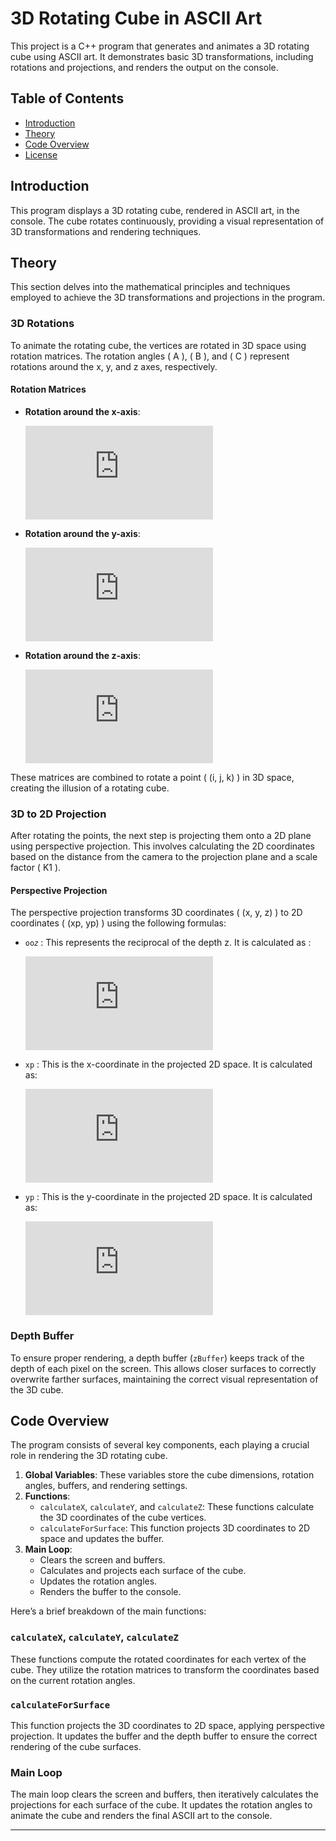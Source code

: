 # 3D Rotating Cube in ASCII Art

This project is a C++ program that generates and animates a 3D rotating cube using ASCII art. It demonstrates basic 3D transformations, including rotations and projections, and renders the output on the console.

## Table of Contents
- [Introduction](#introduction)
- [Theory](#theory)
- [Code Overview](#code-overview)
- [License](#license)

## Introduction

This program displays a 3D rotating cube, rendered in ASCII art, in the console. The cube rotates continuously, providing a visual representation of 3D transformations and rendering techniques.

## Theory

This section delves into the mathematical principles and techniques employed to achieve the 3D transformations and projections in the program.

### 3D Rotations

To animate the rotating cube, the vertices are rotated in 3D space using rotation matrices. The rotation angles \( A \), \( B \), and \( C \) represent rotations around the x, y, and z axes, respectively.

#### Rotation Matrices

- **Rotation around the x-axis**:

  ![x-axis rotation](https://latex.codecogs.com/svg.latex?%5Cbegin%7Bbmatrix%7D1%20%26%200%20%26%200%20%5C%5C0%20%26%20%5Ccos%28A%29%20%26%20-%5Csin%28A%29%20%5C%5C0%20%26%20%5Csin%28A%29%20%26%20%5Ccos%28A%29%20%5Cend%7Bbmatrix%7D)

- **Rotation around the y-axis**:

  ![y-axis rotation](https://latex.codecogs.com/svg.latex?%5Cbegin%7Bbmatrix%7D%5Ccos%28B%29%20%26%200%20%26%20%5Csin%28B%29%20%5C%5C0%20%26%201%20%26%200%20%5C%5C-%5Csin%28B%29%20%26%200%20%26%20%5Ccos%28B%29%20%5Cend%7Bbmatrix%7D)

- **Rotation around the z-axis**:

  ![z-axis rotation](https://latex.codecogs.com/svg.latex?%5Cbegin%7Bbmatrix%7D%5Ccos%28C%29%20%26%20-%5Csin%28C%29%20%26%200%20%5C%5C%5Csin%28C%29%20%26%20%5Ccos%28C%29%20%26%200%20%5C%5C0%20%26%200%20%26%201%20%5Cend%7Bbmatrix%7D)

These matrices are combined to rotate a point \( (i, j, k) \) in 3D space, creating the illusion of a rotating cube.

### 3D to 2D Projection

After rotating the points, the next step is projecting them onto a 2D plane using perspective projection. This involves calculating the 2D coordinates based on the distance from the camera to the projection plane and a scale factor \( K1 \).

#### Perspective Projection

The perspective projection transforms 3D coordinates \( (x, y, z) \) to 2D coordinates \( (xp, yp) \) using the following formulas:

- `oo𝑧` : This represents the reciprocal of the depth z. It is calculated as :
  
  ![ozz](https://latex.codecogs.com/svg.latex?ooz%20%3D%20%5Cfrac%7B1%7D%7Bz%7D)

- `xp` : This is the x-coordinate in the projected 2D space. It is calculated as:

  ![xp](https://latex.codecogs.com/svg.latex?xp%20%3D%20%5Cleft%28%20%5Cfrac%7B%5Ctext%7Bwidth%7D%7D%7B2%7D%20+%20%5Ctext%7BhorizontalOffset%7D%20+%20K1%20%5Ccdot%20%5Cfrac%7B1%7D%7Bz%7D%20%5Ccdot%20x%20%5Ccdot%202%20%5Cright%29)

- `yp` : This is the y-coordinate in the projected 2D space. It is calculated as:

  ![yp](https://latex.codecogs.com/svg.latex?yp%20%3D%20%5Cleft%28%20%5Cfrac%7B%5Ctext%7Bheight%7D%7D%7B2%7D%20+%20K1%20%5Ccdot%20%5Cfrac%7B1%7D%7Bz%7D%20%5Ccdot%20y%20%5Cright%29)

### Depth Buffer

To ensure proper rendering, a depth buffer (`zBuffer`) keeps track of the depth of each pixel on the screen. This allows closer surfaces to correctly overwrite farther surfaces, maintaining the correct visual representation of the 3D cube.

## Code Overview

The program consists of several key components, each playing a crucial role in rendering the 3D rotating cube.

1. **Global Variables**: These variables store the cube dimensions, rotation angles, buffers, and rendering settings.
2. **Functions**: 
    - `calculateX`, `calculateY`, and `calculateZ`: These functions calculate the 3D coordinates of the cube vertices.
    - `calculateForSurface`: This function projects 3D coordinates to 2D space and updates the buffer.
3. **Main Loop**: 
    - Clears the screen and buffers.
    - Calculates and projects each surface of the cube.
    - Updates the rotation angles.
    - Renders the buffer to the console.

Here’s a brief breakdown of the main functions:

### `calculateX`, `calculateY`, `calculateZ`

These functions compute the rotated coordinates for each vertex of the cube. They utilize the rotation matrices to transform the coordinates based on the current rotation angles.

### `calculateForSurface`

This function projects the 3D coordinates to 2D space, applying perspective projection. It updates the buffer and the depth buffer to ensure the correct rendering of the cube surfaces.

### Main Loop

The main loop clears the screen and buffers, then iteratively calculates the projections for each surface of the cube. It updates the rotation angles to animate the cube and renders the final ASCII art to the console.

---
